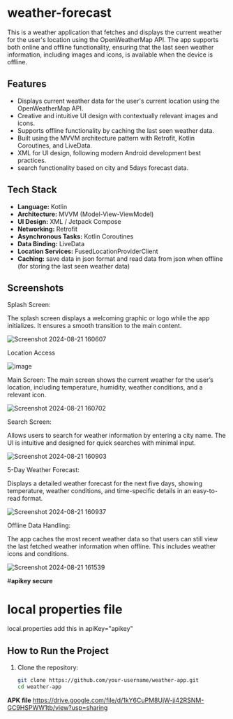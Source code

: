 # weather-forecast

This is a weather application that fetches and displays the current weather for the user's location using the OpenWeatherMap API. The app supports both online and offline functionality, ensuring that the last seen weather information, including images and icons, is available when the device is offline.

## Features

- Displays current weather data for the user's current location using the OpenWeatherMap API.
- Creative and intuitive UI design with contextually relevant images and icons.
- Supports offline functionality by caching the last seen weather data.
- Built using the MVVM architecture pattern with Retrofit, Kotlin Coroutines, and LiveData.
-  XML for UI design, following modern Android development best practices.
- search functionality based on city and 5days forecast data. 
## Tech Stack

- **Language:** Kotlin
- **Architecture:** MVVM (Model-View-ViewModel)
- **UI Design:** XML / Jetpack Compose
- **Networking:** Retrofit
- **Asynchronous Tasks:** Kotlin Coroutines
- **Data Binding:** LiveData
- **Location Services:** FusedLocationProviderClient
- **Caching:** save data in json format and read data from json when offline (for storing the last seen weather data)

## Screenshots

Splash Screen:

The splash screen displays a welcoming graphic or logo while the app initializes. It ensures a smooth transition to the main content.

![Screenshot 2024-08-21 160607](https://github.com/user-attachments/assets/91c21833-979a-4460-99e3-dd7f156d97c4)

Location Access

![image](https://github.com/user-attachments/assets/eb5ebcc5-63a8-4a04-912a-be2b02b97778)


Main Screen:
The main screen shows the current weather for the user’s location, including temperature, humidity, weather conditions, and a relevant icon.

![Screenshot 2024-08-21 160702](https://github.com/user-attachments/assets/f80253b9-4903-473d-89d4-7c765ee7f70d)

Search Screen:

Allows users to search for weather information by entering a city name. The UI is intuitive and designed for quick searches with minimal input.

![Screenshot 2024-08-21 160903](https://github.com/user-attachments/assets/1fc80cf3-d003-447b-8c5f-9b01065578c0)

5-Day Weather Forecast:

Displays a detailed weather forecast for the next five days, showing temperature, weather conditions, and time-specific details in an easy-to-read format.

![Screenshot 2024-08-21 160937](https://github.com/user-attachments/assets/600ddc01-afb2-442a-bebe-e24c1a25db62)


Offline Data Handling:

The app caches the most recent weather data so that users can still view the last fetched weather information when offline. This includes weather icons and conditions.

![Screenshot 2024-08-21 161539](https://github.com/user-attachments/assets/f11b1c7a-6dd5-45ce-9531-30aef700befa)

#**apikey secure**
# local properties file
local.properties
add this in apiKey="apikey"

## How to Run the Project

1. Clone the repository:

   ```bash
   git clone https://github.com/your-username/weather-app.git
   cd weather-app
**APK file**
https://drive.google.com/file/d/1kY6CuPM8UjW-ji42RSNM-GC9HSPWW1tb/view?usp=sharing
